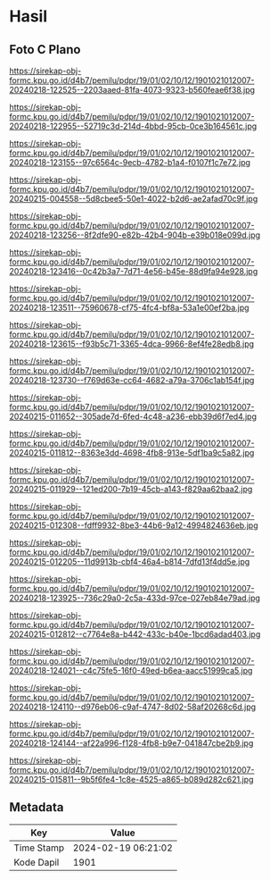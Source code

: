 # Hasil

## Foto C Plano

https://sirekap-obj-formc.kpu.go.id/d4b7/pemilu/pdpr/19/01/02/10/12/1901021012007-20240218-122525--2203aaed-81fa-4073-9323-b560feae6f38.jpg

https://sirekap-obj-formc.kpu.go.id/d4b7/pemilu/pdpr/19/01/02/10/12/1901021012007-20240218-122955--52719c3d-214d-4bbd-95cb-0ce3b164561c.jpg

https://sirekap-obj-formc.kpu.go.id/d4b7/pemilu/pdpr/19/01/02/10/12/1901021012007-20240218-123155--97c6564c-9ecb-4782-b1a4-f0107f1c7e72.jpg

https://sirekap-obj-formc.kpu.go.id/d4b7/pemilu/pdpr/19/01/02/10/12/1901021012007-20240215-004558--5d8cbee5-50e1-4022-b2d6-ae2afad70c9f.jpg

https://sirekap-obj-formc.kpu.go.id/d4b7/pemilu/pdpr/19/01/02/10/12/1901021012007-20240218-123256--8f2dfe90-e82b-42b4-904b-e39b018e099d.jpg

https://sirekap-obj-formc.kpu.go.id/d4b7/pemilu/pdpr/19/01/02/10/12/1901021012007-20240218-123416--0c42b3a7-7d71-4e56-b45e-88d9fa94e928.jpg

https://sirekap-obj-formc.kpu.go.id/d4b7/pemilu/pdpr/19/01/02/10/12/1901021012007-20240218-123511--75960678-cf75-4fc4-bf8a-53a1e00ef2ba.jpg

https://sirekap-obj-formc.kpu.go.id/d4b7/pemilu/pdpr/19/01/02/10/12/1901021012007-20240218-123615--f93b5c71-3365-4dca-9966-8ef4fe28edb8.jpg

https://sirekap-obj-formc.kpu.go.id/d4b7/pemilu/pdpr/19/01/02/10/12/1901021012007-20240218-123730--f769d63e-cc64-4682-a79a-3706c1ab154f.jpg

https://sirekap-obj-formc.kpu.go.id/d4b7/pemilu/pdpr/19/01/02/10/12/1901021012007-20240215-011652--305ade7d-6fed-4c48-a236-ebb39d6f7ed4.jpg

https://sirekap-obj-formc.kpu.go.id/d4b7/pemilu/pdpr/19/01/02/10/12/1901021012007-20240215-011812--8363e3dd-4698-4fb8-913e-5df1ba9c5a82.jpg

https://sirekap-obj-formc.kpu.go.id/d4b7/pemilu/pdpr/19/01/02/10/12/1901021012007-20240215-011929--121ed200-7b19-45cb-a143-f829aa62baa2.jpg

https://sirekap-obj-formc.kpu.go.id/d4b7/pemilu/pdpr/19/01/02/10/12/1901021012007-20240215-012308--fdff9932-8be3-44b6-9a12-4994824636eb.jpg

https://sirekap-obj-formc.kpu.go.id/d4b7/pemilu/pdpr/19/01/02/10/12/1901021012007-20240215-012205--11d9913b-cbf4-46a4-b814-7dfd13f4dd5e.jpg

https://sirekap-obj-formc.kpu.go.id/d4b7/pemilu/pdpr/19/01/02/10/12/1901021012007-20240218-123925--736c29a0-2c5a-433d-97ce-027eb84e79ad.jpg

https://sirekap-obj-formc.kpu.go.id/d4b7/pemilu/pdpr/19/01/02/10/12/1901021012007-20240215-012812--c7764e8a-b442-433c-b40e-1bcd6adad403.jpg

https://sirekap-obj-formc.kpu.go.id/d4b7/pemilu/pdpr/19/01/02/10/12/1901021012007-20240218-124021--c4c75fe5-16f0-49ed-b6ea-aacc51999ca5.jpg

https://sirekap-obj-formc.kpu.go.id/d4b7/pemilu/pdpr/19/01/02/10/12/1901021012007-20240218-124110--d976eb06-c9af-4747-8d02-58af20268c6d.jpg

https://sirekap-obj-formc.kpu.go.id/d4b7/pemilu/pdpr/19/01/02/10/12/1901021012007-20240218-124144--af22a996-f128-4fb8-b9e7-041847cbe2b9.jpg

https://sirekap-obj-formc.kpu.go.id/d4b7/pemilu/pdpr/19/01/02/10/12/1901021012007-20240215-015811--9b5f6fe4-1c8e-4525-a865-b089d282c621.jpg


## Metadata

| Key        | Value               |
| ---------- | ------------------- |
| Time Stamp | 2024-02-19 06:21:02 |
| Kode Dapil | 1901                |



